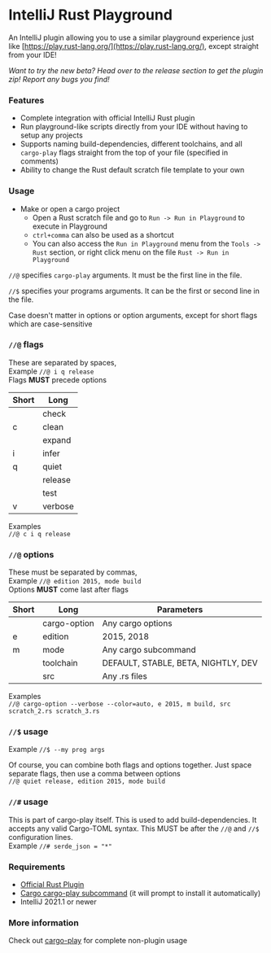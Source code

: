 # IntelliJ Rust Playground

An IntelliJ plugin allowing you to use a similar playground experience just like [https://play.rust-lang.org/](https://play.rust-lang.org/), except straight from your IDE!

<span color="red">*Want to try the new beta? Head over to the release section to get the plugin zip! Report any bugs you find!*</span>

### Features
- Complete integration with official IntelliJ Rust plugin
- Run playground-like scripts directly from your IDE without having to setup any projects
- Supports naming build-dependencies, different toolchains, and all `cargo-play` flags straight from the top of your file (specified in comments)
- Ability to change the Rust default scratch file template to your own

### Usage
- Make or open a cargo project
  - Open a Rust scratch file and go to `Run -> Run in Playground` to execute in Playground
  - `ctrl+comma` can also be used as a shortcut
  - You can also access the `Run in Playground` menu from the `Tools -> Rust` section, or right click menu on the file `Rust -> Run in Playground`
  

`//@` specifies `cargo-play` arguments. It must be the first line in the file.

`//$` specifies your programs arguments. It can be the first or second line in the file.

Case doesn't matter in options or option arguments, except for short flags which are case-sensitive

### `//@` flags
These are separated by spaces,  
Example `//@ i q release`  
Flags **MUST** precede options

| Short | Long    |
| ------| --------|
|       | check   |
| c     | clean   |
|       | expand  |
| i     | infer   |
| q     | quiet   |
|       | release |
|       | test    |
| v     | verbose |

Examples  
`//@ c i q release`

### `//@` options
These must be separated by commas,  
Example `//@ edition 2015, mode build`  
Options **MUST** come last after flags

| Short | Long         | Parameters                          |
| ----- | ------------ | --------------------                |
|       | cargo-option | Any cargo options                   |
| e     | edition      | 2015, 2018                          |
| m     | mode         | Any cargo subcommand                |
|       | toolchain    | DEFAULT, STABLE, BETA, NIGHTLY, DEV |
|       | src          | Any .rs files                       |


Examples  
`//@ cargo-option --verbose --color=auto, e 2015, m build, src scratch_2.rs scratch_3.rs`

### `//$` usage
Example `//$ --my prog args`

Of course, you can combine both flags and options together. Just space separate flags, then use a comma between options  
`//@ quiet release, edition 2015, mode build`

### `//#` usage
This is part of cargo-play itself. This is used to add build-dependencies. It accepts any valid Cargo-TOML syntax. This MUST be after the `//@` and `//$` configuration lines.  
Example `//# serde_json = "*"`

### Requirements
- [Official Rust Plugin](https://plugins.jetbrains.com/plugin/8182-rust)
- [Cargo cargo-play subcommand](https://github.com/fanzeyi/cargo-play) (it will prompt to install it automatically)
- IntelliJ 2021.1 or newer

### More information
Check out [cargo-play](https://github.com/fanzeyi/cargo-play) for complete non-plugin usage
